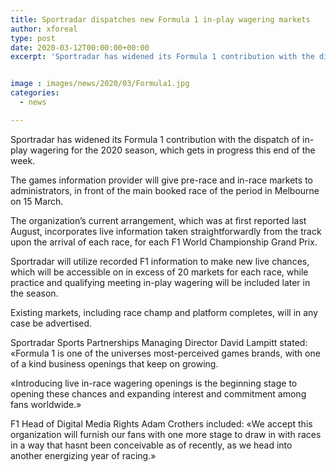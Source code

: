 ```yaml
---
title: Sportradar dispatches new Formula 1 in-play wagering markets
author: xforeal 
type: post
date: 2020-03-12T00:00:00+00:00
excerpt: 'Sportradar has widened its Formula 1 contribution with the dispatch of in-play wagering for the 2020 season, which gets in progress this weekend '


image : images/news/2020/03/Formula1.jpg
categories:
  - news

---
```

Sportradar has widened its Formula 1 contribution with the dispatch of in-play wagering for the 2020 season, which gets in progress this end of the week. 

The games information provider will give pre-race and in-race markets to administrators, in front of the main booked race of the period in Melbourne on 15 March. 

The organization&#8217;s current arrangement, which was at first reported last August, incorporates live information taken straightforwardly from the track upon the arrival of each race, for each F1 World Championship Grand Prix. 

Sportradar will utilize recorded F1 information to make new live chances, which will be accessible on in excess of 20 markets for each race, while practice and qualifying meeting in-play wagering will be included later in the season. 

Existing markets, including race champ and platform completes, will in any case be advertised. 

Sportradar Sports Partnerships Managing Director David Lampitt stated: &#171;Formula 1 is one of the universes most-perceived games brands, with one of a kind business openings that keep on growing. 

&#171;Introducing live in-race wagering openings is the beginning stage to opening these chances and expanding interest and commitment among fans worldwide.&#187; 

F1 Head of Digital Media Rights Adam Crothers included: &#171;We accept this organization will furnish our fans with one more stage to draw in with races in a way that hasnt been conceivable as of recently, as we head into another energizing year of racing.&#187;